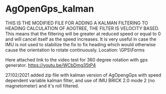 # AgOpenGps_kalman
THIS IS THE MODIFIED FILE FOR ADDING A KALMAN FILTERING TO HEADING CALCULATION OF AOGTREE, THE FILTER IS VELOCITY BASED. 
This means that the filtering will be greater at reduced speed or equal to 0 and will cancel itself as the speed increases. It is very useful in case the IMU is not used to stabilize
the fix to fix heading which would otherwise cause the orientation to rotate continuously. Location: \GPS\Forms

Here attached link to the video test for 360 degree rotation  with gps generator. https://youtu.be/WCbDmg35tP4

27/02/2021 added zip file with kalman version of AgOpengGps with speed dependent variable kalman filter, and use of IMU BRICK 2.0 mode 2 (no magnetometer) and it's roll filtered.

